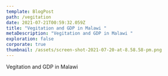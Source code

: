 ```yaml
---
template: BlogPost
path: /vegitation
date: 2021-07-21T00:59:32.059Z
title: "Vegitation and GDP in Malawi "
metaDescription: "Vegitation and GDP in Malawi "
exploration: false
corporate: true
thumbnail: /assets/screen-shot-2021-07-20-at-8.58.58-pm.png
---
```

Vegitation and GDP in Malawi